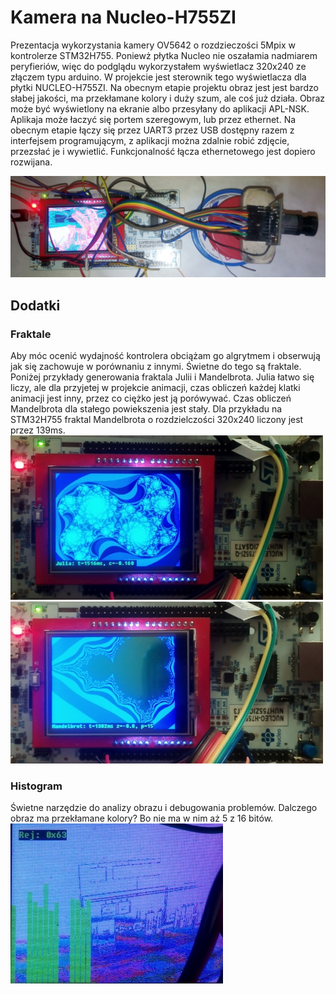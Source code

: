 # Kamera na Nucleo-H755ZI
Prezentacja wykorzystania kamery OV5642 o rozdzieczości 5Mpix w kontrolerze STM32H755.
Poniewż płytka Nucleo nie oszałamia nadmiarem peryfieriów, więc do podglądu wykorzystałem wyświetlacz 320x240 ze złączem typu arduino. W projekcie jest sterownik tego wyświetlacza dla płytki NUCLEO-H755ZI. 
Na obecnym etapie projektu obraz jest jest bardzo słabej jakości, ma przekłamane kolory i duży szum, ale coś już działa.
Obraz może być wyświetlony na ekranie albo przesyłany do aplikacji APL-NSK. Aplikaja może łaczyć się portem szeregowym, lub przez ethernet. 
Na obecnym etapie łączy się przez UART3 przez USB dostępny razem z interfejsem programującym, z aplikacji można zdalnie robić zdjęcie, przezsłać je i wywietlić. Funkcjonalność łącza ethernetowego jest dopiero rozwijana.

![Przykład](obr/OV5642_na_NUCLEO-H755ZI.jpg)

## Dodatki
### Fraktale
Aby móc ocenić wydajność kontrolera obciążam go algrytmem i obserwują jak się zachowuje w porównaniu z innymi. Świetne do tego są fraktale. Poniżej przykłady generowania fraktala Julii i Mandelbrota. 
Julia łatwo się liczy, ale dla przyjetej w projekcie animacji, czas obliczeń każdej klatki animacji jest inny, przez co ciężko jest ją porówywać. Czas obliczeń Mandelbrota dla stałego powiekszenia jest stały.
Dla przykładu na STM32H755 fraktal Mandelbrota o rozdzielczości 320x240 liczony jest przez 139ms.
![Julia](obr/Julia.jpg)
![Mandelbrot](obr/Mandelbrot.jpg)

### Histogram
Świetne narzędzie do analizy obrazu i debugowania problemów. Dalczego obraz ma przekłamane kolory? Bo nie ma w nim aż 5 z 16 bitów.
![Histogram](obr/histogram_bitow.jpg)
